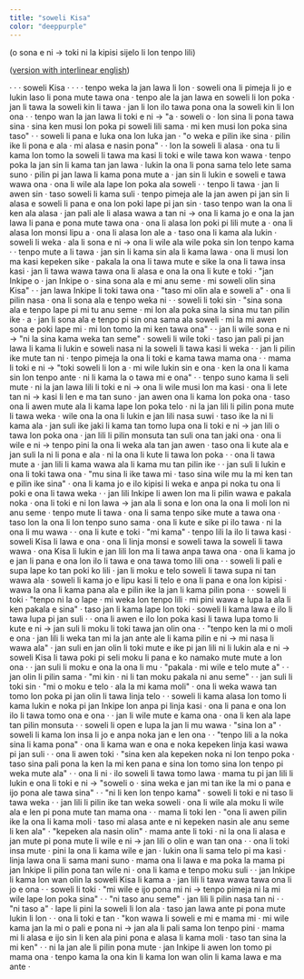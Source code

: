 ```yaml
---
title: "soweli Kisa"
color: "deeppurple"
---
```


(o sona e ni → toki ni la kipisi sijelo li lon tenpo lili)

([version with interlinear english](toki-inli-kin/))

· · · soweli Kisa · · ·
· tenpo weka la jan lawa li lon · soweli ona li pimeja li jo e lukin laso li pona mute tawa ona · tenpo ale la jan lawa en soweli li lon poka · jan li tawa la soweli kin li tawa · jan li lon ilo tawa pona ona la soweli kin li lon ona ·
· tenpo wan la jan lawa li toki e ni → "a · soweli o · lon sina li pona tawa sina · sina ken musi lon poka pi soweli lili sama · mi ken musi lon poka sina taso" ·
· soweli li pana e luka ona lon luka jan · "o weka e pilin ike sina · pilin ike li pona e ala · mi alasa e nasin pona" ·
· lon la soweli li alasa · ona tu li kama lon tomo la soweli li tawa ma kasi li toki e wile tawa kon wawa · tenpo poka la jan sin li kama tan jan lawa · lukin la ona li pona sama telo lete sama suno · pilin pi jan lawa li kama pona mute a · jan sin li lukin e soweli e tawa wawa ona · ona li wile ala lape lon poka ala soweli ·
· tenpo li tawa · jan li awen sin · taso soweli li kama suli · tenpo pimeja ale la jan awen pi jan sin li alasa e soweli li pana e ona lon poki lape pi jan sin · taso tenpo wan la ona li ken ala alasa · jan pali ale li alasa wawa a tan ni → ona li kama jo e ona la jan lawa li pana e pona mute tawa ona · ona li alasa lon poki pi lili mute a · ona li alasa lon monsi lipu a · ona li alasa lon ale a · taso ona li kama ala lukin · soweli li weka · ala li sona e ni → ona li wile ala wile poka sin lon tenpo kama ·
· tenpo mute a li tawa · jan sin li kama sin ala li kama lawa · ona li musi lon ma kasi kepeken sike · pakala la ona li tawa mute e sike la ona li tawa insa kasi · jan li tawa wawa tawa ona li alasa e ona la ona li kute e toki · "jan Inkipe o · jan Inkipe o · sina sona ala e mi anu seme · mi soweli olin sina Kisa" ·
· jan lawa Inkipe li toki tawa ona · "taso mi olin ala e soweli a" · ona li pilin nasa · ona li sona ala e tenpo weka ni ·
· soweli li toki sin · "sina sona ala e tenpo lape pi mi tu anu seme · mi lon ala poka sina la sina mu tan pilin ike · a · jan li sona ala e tenpo pi sin ona sama ala soweli · mi la mi awen sona e poki lape mi · mi lon tomo la mi ken tawa ona" ·
· jan li wile sona e ni → "ni la sina kama weka tan seme" · soweli li wile toki · taso jan pali pi jan lawa li kama li lukin e soweli nasa ni la soweli li tawa kasi li weka ·
· jan li pilin ike mute tan ni · tenpo pimeja la ona li toki e kama tawa mama ona ·
· mama li toki e ni → "toki soweli li lon a · mi wile lukin sin e ona · ken la ona li kama sin lon tenpo ante · ni li kama la o tawa mi e ona" ·
· tenpo suno kama li seli mute · ni la jan lawa lili li toki e ni → ona li wile musi lon ma kasi · ona li lete tan ni → kasi li len e ma tan suno · jan awen ona li kama lon poka ona · taso ona li awen mute ala li kama lape lon poka telo · ni la jan lili li pilin pona mute li tawa weka · wile ona la ona li lukin e jan lili nasa suwi · taso ike la ni li kama ala · jan suli ike jaki li kama tan tomo lupa ona li toki e ni → jan lili o tawa lon poka ona · jan lili li pilin monsuta tan suli ona tan jaki ona · ona li wile e ni → tenpo pini la ona li weka ala tan jan awen · taso ona li kute ala e jan suli la ni li pona e ala · ni la ona li kute li tawa lon poka ·
· ona li tawa mute a · jan lili li kama wawa ala li kama mu tan pilin ike ·
· jan suli li lukin e ona li toki tawa ona · "mu sina li ike tawa mi · taso sina wile mu la mi ken tan e pilin ike sina" · ona li kama jo e ilo kipisi li weka e anpa pi noka tu ona li poki e ona li tawa weka ·
· jan lili Inkipe li awen lon ma li pilin wawa e pakala noka · ona li toki e ni lon lawa → jan ala li sona e lon ona la ona li moli lon ni anu seme · tenpo mute li tawa · ona li sama tenpo sike mute a tawa ona · taso lon la ona li lon tenpo suno sama · ona li kute e sike pi ilo tawa · ni la ona li mu wawa ·
· ona li kute e toki · "mi kama" · tenpo lili la ilo li tawa kasi · soweli Kisa li lawa e ona · ona li linja monsi e soweli tawa la soweli li tawa wawa · ona Kisa li lukin e jan lili lon ma li tawa anpa tawa ona · ona li kama jo e jan li pana e ona lon ilo li tawa e ona tawa tomo lili ona ·
· soweli li pali e supa lape ko tan poki ko lili · jan li moku e telo soweli li tawa supa ni tan wawa ala · soweli li kama jo e lipu kasi li telo e ona li pana e ona lon kipisi · wawa la ona li kama pana ala e pilin ike la jan li kama pilin pona ·
· soweli li toki · "tenpo ni la o lape · mi weka lon tenpo lili · mi pini wawa e lupa la ala li ken pakala e sina" · taso jan li kama lape lon toki · soweli li kama lawa e ilo li tawa lupa pi jan suli ·
· ona li awen e ilo lon poka kasi li tawa lupa tomo li kute e ni → jan suli li moku li toki tawa jan olin ona ·
· "tenpo ken la mi o moli e ona · jan lili li weka tan mi la jan ante ale li kama pilin e ni → mi nasa li wawa ala" · jan suli en jan olin li toki mute e ike pi jan lili ni li lukin ala e ni → soweli Kisa li tawa poki pi seli moku li pana e ko namako mute mute a lon ona ·
· jan suli li moku e ona la ona li mu · "pakala · mi wile e telo mute a" ·
· jan olin li pilin sama · "mi kin · ni li tan moku pakala ni anu seme" ·
· jan suli li toki sin · "mi o moku e telo · ala la mi kama moli" · ona li weka wawa tan tomo lon poka pi jan olin li tawa linja telo ·
· soweli li kama alasa lon tomo li kama lukin e noka pi jan Inkipe lon anpa pi linja kasi · ona li pana e ona lon ilo li tawa tomo ona e ona ·
· jan li wile mute e kama ona · ona li ken ala lape tan pilin monsuta ·
· soweli li open e lupa la jan li mu wawa · "sina lon a" · soweli li kama lon insa li jo e anpa noka jan e len ona ·
· "tenpo lili a la noka sina li kama pona" · ona li kama wan e ona e noka kepeken linja kasi wawa pi jan suli ·
· ona li awen toki · "sina ken ala kepeken noka ni lon tenpo poka · taso sina pali pona la ken la mi ken pana e sina lon tomo sina lon tenpo pi weka mute ala" ·
· ona li ni · ilo soweli li tawa tomo lawa · mama tu pi jan lili li lukin e ona li toki e ni → "soweli o · sina weka e jan mi tan ike la mi o pana e ijo pona ale tawa sina" ·
· "ni li ken lon tenpo kama" · soweli li toki e ni taso li tawa weka ·
· jan lili li pilin ike tan weka soweli · ona li wile ala moku li wile ala e len pi pona mute tan mama ona ·
· mama li toki len · "ona li awen pilin ike la ona li kama moli · taso mi alasa ante e ni kepeken nasin ale anu seme li ken ala"
· "kepeken ala nasin olin" · mama ante li toki · ni la ona li alasa e jan mute pi pona mute li wile e ni → jan lili o olin e wan tan ona ·
· ona li toki insa mute · pini la ona li kama wile e jan · lukin ona li sama telo pi ma kasi · linja lawa ona li sama mani suno · mama ona li lawa e ma poka la mama pi jan Inkipe li pilin pona tan wile ni · ona li kama e tenpo moku suli ·
· jan Inkipe li kama lon wan olin la soweli Kisa li kama a · jan lili li tawa wawa tawa ona li jo e ona ·
· soweli li toki · "mi wile e ijo pona mi ni → tenpo pimeja ni la mi wile lape lon poka sina" ·
· "ni taso anu seme" · jan lili li pilin nasa tan ni ·
· "ni taso a" · lape li pini la soweli li lon ala · taso jan lawa ante pi pona mute lukin li lon ·
· ona li toki e tan · "kon wawa li soweli e mi e mama mi · mi wile kama jan la mi o pali e pona ni → jan ala li pali sama lon tenpo pini · mama mi li alasa e ijo sin li ken ala pini pona e alasa li kama moli · taso tan sina la mi ken" ·
· ni la jan ale li pilin pona mute · jan Inkipe li awen lon tomo pi mama ona · tenpo kama la ona kin li kama lon wan olin li kama lawa e ma ante ·
